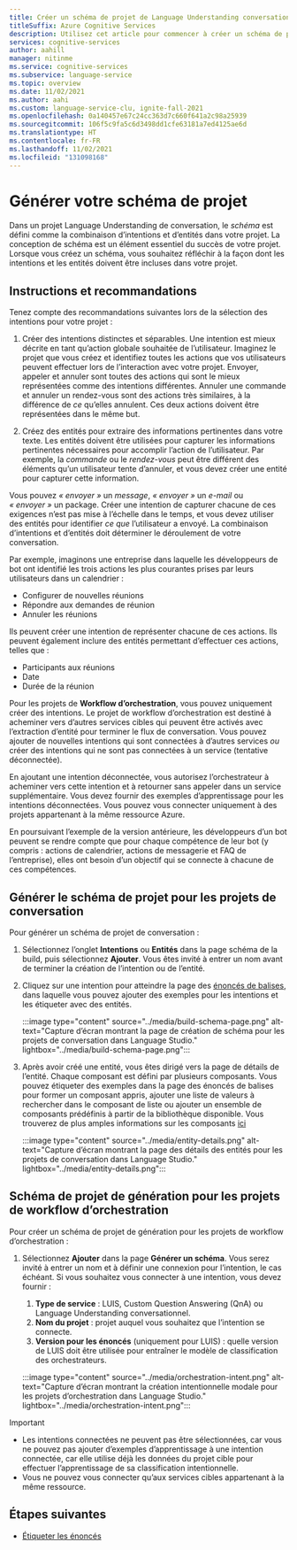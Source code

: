 ```yaml
---
title: Créer un schéma de projet de Language Understanding conversationnel
titleSuffix: Azure Cognitive Services
description: Utilisez cet article pour commencer à créer un schéma de projet Language Understanding conversationnel
services: cognitive-services
author: aahill
manager: nitinme
ms.service: cognitive-services
ms.subservice: language-service
ms.topic: overview
ms.date: 11/02/2021
ms.author: aahi
ms.custom: language-service-clu, ignite-fall-2021
ms.openlocfilehash: 0a140457e67c24cc363d7c660f641a2c98a25939
ms.sourcegitcommit: 106f5c9fa5c6d3498dd1cfe63181a7ed4125ae6d
ms.translationtype: HT
ms.contentlocale: fr-FR
ms.lasthandoff: 11/02/2021
ms.locfileid: "131098168"
---
```

# <a name="how-to-build-your-project-schema"></a>Générer votre schéma de projet
 
Dans un projet Language Understanding de conversation, le *schéma* est défini comme la combinaison d’intentions et d’entités dans votre projet. La conception de schéma est un élément essentiel du succès de votre projet. Lorsque vous créez un schéma, vous souhaitez réfléchir à la façon dont les intentions et les entités doivent être incluses dans votre projet.

## <a name="guidelines-and-recommendations"></a>Instructions et recommandations

Tenez compte des recommandations suivantes lors de la sélection des intentions pour votre projet :

  1. Créer des intentions distinctes et séparables. Une intention est mieux décrite en tant qu’action globale souhaitée de l’utilisateur. Imaginez le projet que vous créez et identifiez toutes les actions que vos utilisateurs peuvent effectuer lors de l’interaction avec votre projet. Envoyer, appeler et annuler sont toutes des actions qui sont le mieux représentées comme des intentions différentes. Annuler une commande et annuler un rendez-vous sont des actions très similaires, à la différence de *ce* qu’elles annulent. Ces deux actions doivent être représentées dans le même but.
  
  2. Créez des entités pour extraire des informations pertinentes dans votre texte. Les entités doivent être utilisées pour capturer les informations pertinentes nécessaires pour accomplir l’action de l’utilisateur. Par exemple, la *commande* ou le *rendez-vous* peut être différent des éléments qu’un utilisateur tente d’annuler, et vous devez créer une entité pour capturer cette information.

Vous pouvez *« envoyer »* un *message*, *« envoyer »* un *e-mail* ou *« envoyer »* un package. Créer une intention de capturer chacune de ces exigences n’est pas mise à l’échelle dans le temps, et vous devez utiliser des entités pour identifier *ce que* l’utilisateur a envoyé. La combinaison d’intentions et d’entités doit déterminer le déroulement de votre conversation. 

Par exemple, imaginons une entreprise dans laquelle les développeurs de bot ont identifié les trois actions les plus courantes prises par leurs utilisateurs dans un calendrier : 

* Configurer de nouvelles réunions 
* Répondre aux demandes de réunion 
* Annuler les réunions 

Ils peuvent créer une intention de représenter chacune de ces actions. Ils peuvent également inclure des entités permettant d’effectuer ces actions, telles que :

* Participants aux réunions
* Date
* Durée de la réunion


Pour les projets de **Workflow d’orchestration**, vous pouvez uniquement créer des intentions. Le projet de workflow d’orchestration est destiné à acheminer vers d’autres services cibles qui peuvent être activés avec l’extraction d’entité pour terminer le flux de conversation. Vous pouvez ajouter de nouvelles intentions qui sont connectées à d’autres services _ou_ créer des intentions qui ne sont pas connectées à un service (tentative déconnectée). 

En ajoutant une intention déconnectée, vous autorisez l’orchestrateur à acheminer vers cette intention et à retourner sans appeler dans un service supplémentaire. Vous devez fournir des exemples d’apprentissage pour les intentions déconnectées. Vous pouvez vous connecter uniquement à des projets appartenant à la même ressource Azure. 

En poursuivant l’exemple de la version antérieure, les développeurs d’un bot peuvent se rendre compte que pour chaque compétence de leur bot (y compris : actions de calendrier, actions de messagerie et FAQ de l’entreprise), elles ont besoin d’un objectif qui se connecte à chacune de ces compétences.  

## <a name="build-project-schema-for-conversation-projects"></a>Générer le schéma de projet pour les projets de conversation

Pour générer un schéma de projet de conversation :

1. Sélectionnez l’onglet **Intentions** ou **Entités** dans la page schéma de la build, puis sélectionnez **Ajouter**. Vous êtes invité à entrer un nom avant de terminer la création de l’intention ou de l’entité. 

2. Cliquez sur une intention pour atteindre la page des [énoncés de balises](tag-utterances.md), dans laquelle vous pouvez ajouter des exemples pour les intentions et les étiqueter avec des entités.

    :::image type="content" source="../media/build-schema-page.png" alt-text="Capture d’écran montrant la page de création de schéma pour les projets de conversation dans Language Studio." lightbox="../media/build-schema-page.png":::
    
3. Après avoir créé une entité, vous êtes dirigé vers la page de détails de l’entité. Chaque composant est défini par plusieurs composants. Vous pouvez étiqueter des exemples dans la page des énoncés de balises pour former un composant appris, ajouter une liste de valeurs à rechercher dans le composant de liste ou ajouter un ensemble de composants prédéfinis à partir de la bibliothèque disponible. Vous trouverez de plus amples informations sur les composants [ici](../concepts/entity-components.md)

    :::image type="content" source="../media/entity-details.png" alt-text="Capture d’écran montrant la page des détails des entités pour les projets de conversation dans Language Studio." lightbox="../media/entity-details.png":::

## <a name="build-project-schema-for-orchestration-workflow-projects"></a>Schéma de projet de génération pour les projets de workflow d’orchestration

Pour créer un schéma de projet de génération pour les projets de workflow d’orchestration : 

1. Sélectionnez **Ajouter** dans la page **Générer un schéma**. Vous serez invité à entrer un nom et à définir une connexion pour l’intention, le cas échéant. Si vous souhaitez vous connecter à une intention, vous devez fournir :
    1. **Type de service** : LUIS, Custom Question Answering (QnA) ou Language Understanding conversationnel.
    2. **Nom du projet** : projet auquel vous souhaitez que l’intention se connecte.
    3. **Version pour les énoncés** (uniquement pour LUIS) : quelle version de LUIS doit être utilisée pour entraîner le modèle de classification des orchestrateurs.

    :::image type="content" source="../media/orchestration-intent.png" alt-text="Capture d’écran montrant la création intentionnelle modale pour les projets d’orchestration dans Language Studio." lightbox="../media/orchestration-intent.png":::

> [!IMPORTANT]
> * Les intentions connectées ne peuvent pas être sélectionnées, car vous ne pouvez pas ajouter d’exemples d’apprentissage à une intention connectée, car elle utilise déjà les données du projet cible pour effectuer l’apprentissage de sa classification intentionnelle.
> * Vous ne pouvez vous connecter qu’aux services cibles appartenant à la même ressource.

## <a name="next-steps"></a>Étapes suivantes
* [Étiqueter les énoncés](tag-utterances.md)
